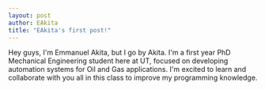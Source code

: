 ```yaml
---
layout: post
author: EAkita
title: "EAkita's first post!"
---
```


Hey guys, 
I'm Emmanuel Akita, but I go by Akita. I'm a first year PhD Mechanical Engineering student here at UT, focused on developing automation systems for Oil and Gas applications. 
I'm excited to learn and collaborate with you all in this class to improve my programming knowledge. 
